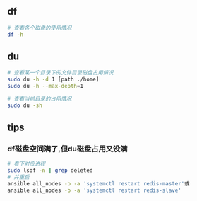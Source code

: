 
## df

```bash
# 查看各个磁盘的使用情况
df -h
```

## du

```bash
# 查看某一个目录下的文件目录磁盘占用情况
sudo du -h -d 1 [path ./home]
sudo du -h --max-depth=1

# 查看当前目录的占用情况
sudo du -sh
```

## tips

### df磁盘空间满了,但du磁盘占用又没满

```bash
# 看下对应进程
sudo lsof -n | grep deleted
# 并重启
ansible all_nodes -b -a 'systemctl restart redis-master'或
ansible all_nodes -b -a 'systemctl restart redis-slave'
```
